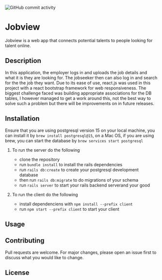 
![GitHub commit activity](https://img.shields.io/github/commit-activity/w/JoseMwanzia/jobview)


# Jobview

Jobview is a web app that connects potential talents to people looking for talent online.

## Description

In this application, the employer logs in and uploads the job details and what it is they are looking for. The jobseeker then can also log in and search for the the job they want.
Due to its ease of use, react.js was used in this project with a react bootstrap framework for web responsiveness.
The biggest challenge faced was building appropriate associations for the DB tables, I however managed to get a work around this, not the best way to solve such a problem but there will be improvements on in future releases.

## Installation

Ensure that you are using postgresql version 15 on your local machine, you can install it by `brew install postgresql@15`, on a Mac OS, if you are using brew, you can start the database by `brew services start postgresql`

1. To run the server do the following
    - clone the repository
    - run `bundle install` to install the rails dependencies
    - run `rails db:create` to create your postgresql development database
    - then run `rails db:migrate` to do migrations of your schema
    - run `rails server` to start your rails backend serverand your good

2. To run the client do the following
    - install dependenciens with `npm install --prefix client`
    - run `npm start --prefix client` to start your client

## Usage



## Contributing

Pull requests are welcome. For major changes, please open an issue first
to discuss what you would like to change.

## License

